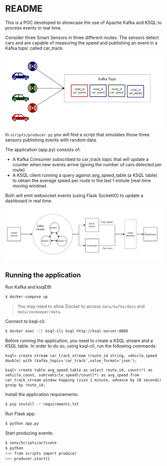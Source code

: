# README

This is a POC developed to showcase the use of Apache Kafka and KSQL to process events in real time.

Consider three Smart Sensors in three different routes. The sensors detect cars and are capable of measuring the speed and publishing an event in a Kafka topic called car_track.

<img src="./docs/img/poc.png" alt="poc" style="zoom: 67%;" />

In `scripts/producer.py` you will find a script that simulates those three sensors publishing events with random data.

The application (app.py) consists of:
- A Kafka Consumer subscribed to car_track topic that will update a counter when new events arrive (giving the number of cars detected per route)
- A KSQL client running a query against avg_speed_table (a KSQL table) to obtain the average speed per route in the last 1 minute (real-time moving window)

Both will emit websocket events (using Flask SocketIO) to update a dashboard in real time.

<img src="./docs/img/poc-architecture.png" alt="poc-architecture" style="zoom:60%;" />

## Running the application

Run Kafka and ksqlDB:

```bash
$ docker-compose up
```

> You may need to allow Docker to access `data/kafka/data` and `data/zookeeper/data`.

Connect to ksql-cli:

```bash
$ docker exec -it ksql-cli ksql http://ksql-server:8088
```

Before running the application, you need to create a KSQL stream and a KSQL table. In order to do so, using ksql-cli, run the following commands:

```
ksql> create stream car_track_stream (route_id string, vehicle_speed double) with (kafka_topic='car_track',value_format='json');
```

```
ksql> create table avg_speed_table as select route_id, count(*) as vehicle_count, sum(vehicle_speed)/count(*) as avg_speed from car_track_stream window hopping (size 1 minute, advance by 10 seconds) group by route_id;
```

Install the application requirements:

```bash
$ pip install -r requirements.txt
```

Run Flask app:

```bash
$ python app.py
```

Start producing events:

```bash
$ venv/Scripts/activate
$ python
>>> from scripts import producer
>>> producer.start()
```
